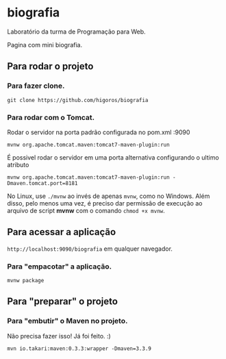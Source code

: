 # biografia

Laboratório da turma de Programação para Web.

Pagina com mini biografia.

## Para rodar o projeto

### Para fazer clone.

`git clone https://github.com/higoros/biografia`

### Para rodar com o Tomcat.

Rodar o servidor na porta padrão configurada no pom.xml :9090

`mvnw org.apache.tomcat.maven:tomcat7-maven-plugin:run`

É possivel rodar o servidor em uma porta alternativa configurando o ultimo atributo 

`mvnw org.apache.tomcat.maven:tomcat7-maven-plugin:run -Dmaven.tomcat.port=8181`

No Linux, use `./mvnw` ao invés de apenas `mvnw`, como no Windows. Além disso, pelo menos uma vez, é preciso dar permissão de execução ao arquivo de script **mvnw** com o comando `chmod +x mvnw`.

## Para acessar a aplicação

`http://localhost:9090/biografia` em qualquer navegador.

### Para "empacotar" a aplicação.

`mvnw package`

## Para "preparar" o projeto

### Para "embutir" o Maven no projeto.

Não precisa fazer isso! Já foi feito. :)

`mvn io.takari:maven:0.3.3:wrapper -Dmaven=3.3.9`
